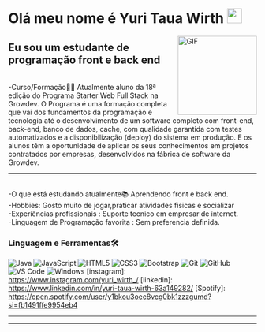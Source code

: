 # Olá meu nome é Yuri Taua Wirth <img width="30px" src="https://media.tenor.com/images/3b388fe03da271d2674faf85eb7c3fcd/tenor.gif" />

<img align="right" alt="GIF" height="160px" src="https://media.giphy.com/media/du3J3cXyzhj75IOgvA/giphy.gif" />

## Eu sou um estudante de programação front e back end
<br> -Curso/Formação👨‍💻 Atualmente aluno da 18ª edição do Programa Starter Web Full Stack na Growdev. O Programa é uma formação completa que vai dos fundamentos da programação e tecnologia até o desenvolvimento de um software completo com front-end, back-end, banco de dados, cache, com qualidade garantida com testes automatizados e a disponibilização (deploy) do sistema em produção. E os alunos têm a oportunidade de aplicar os seus conhecimentos em projetos contratados por empresas, desenvolvidos na fábrica de software da Growdev.

-----------------------------------------------------------------------------------
<br> -O que está estudando atualmente📚  Aprendendo front e back end.
<br> -Hobbies: Gosto muito de jogar,praticar atividades fisicas e socializar 
<br> -Experiências profissionais : Suporte tecnico em empresar de internet.
<br> -Linguagem de Programação favorita : Sem preferencia definida.


### Linguagem e Ferramentas🛠 

![Java](http://img.shields.io/badge/-Java-5B4638?style=flat-square&logo=java&logoColor=ffffff)
![JavaScript](https://img.shields.io/badge/-JavaScript-%23F7DF1C?style=flat-square&logo=javascript&logoColor=000000&labelColor=%23F7DF1C&color=%23FFCE5A)
![HTML5](https://img.shields.io/badge/-HTML5-%23E44D27?style=flat-square&logo=html5&logoColor=ffffff)
![CSS3](https://img.shields.io/badge/-CSS3-%231572B6?style=flat-square&logo=css3)
![Bootstrap](https://img.shields.io/badge/-Bootstrap-563D7C?style=flat-square&logo=Bootstrap)
![Git](https://img.shields.io/badge/-Git-%23F05032?style=flat-square&logo=git&logoColor=%23ffffff)
![GitHub](https://img.shields.io/badge/-GitHub-181717?style=flat-square&logo=github)
![VS Code](http://img.shields.io/badge/-VS%20Code-007ACC?style=flat-square&logo=visual-studio-code&logoColor=ffffff)
![Windows](http://img.shields.io/badge/-Windows-0078D6?style=flat-square&logo=windows&logoColor=ffffff)
[instagram]: https://www.instagram.com/yuri_wirth_/
[linkedin]: https://www.linkedin.com/in/yuri-taua-wirth-63a149282/
[Spotify]: https://open.spotify.com/user/y1bkou3oec8vcg0bk1zzzgumd?si=fb1491ffe9954eb4
<br/>

---
---





